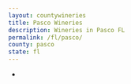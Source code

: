 ```yaml
---
layout: countywineries
title: Pasco Wineries
description: Wineries in Pasco FL
permalink: /fl/pasco/
county: pasco
state: fl
---
```

-
